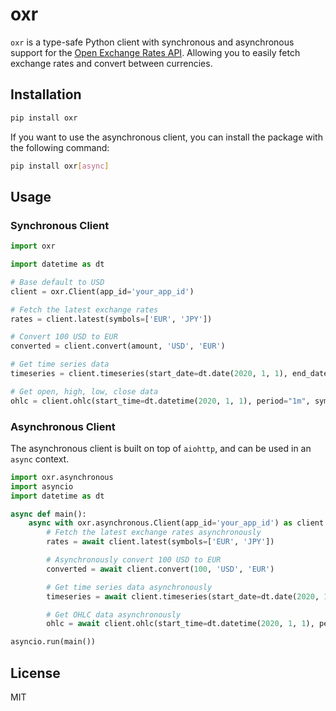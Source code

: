 # oxr

`oxr` is a type-safe Python client with synchronous and asynchronous support for the [Open Exchange Rates API](https://openexchangerates.org/). Allowing you to easily fetch exchange rates and convert between currencies.


## Installation

```bash
pip install oxr
```

If you want to use the asynchronous client, you can install the package with the following command:

```bash
pip install oxr[async]
```

## Usage

### Synchronous Client

```python
import oxr

import datetime as dt

# Base default to USD
client = oxr.Client(app_id='your_app_id')

# Fetch the latest exchange rates
rates = client.latest(symbols=['EUR', 'JPY'])

# Convert 100 USD to EUR
converted = client.convert(amount, 'USD', 'EUR')

# Get time series data
timeseries = client.timeseries(start_date=dt.date(2020, 1, 1), end_date=dt.date(2020, 1, 31), symbols=['EUR', 'JPY'])

# Get open, high, low, close data
ohlc = client.ohlc(start_time=dt.datetime(2020, 1, 1), period="1m", symbols=['EUR', 'JPY'])
```

### Asynchronous Client

The asynchronous client is built on top of `aiohttp`, and can be used in an `async` context.

```python
import oxr.asynchronous
import asyncio
import datetime as dt

async def main():
    async with oxr.asynchronous.Client(app_id='your_app_id') as client:        
        # Fetch the latest exchange rates asynchronously
        rates = await client.latest(symbols=['EUR', 'JPY'])

        # Asynchronously convert 100 USD to EUR
        converted = await client.convert(100, 'USD', 'EUR')

        # Get time series data asynchronously
        timeseries = await client.timeseries(start_date=dt.date(2020, 1, 1), end_date=dt.date(2020, 1, 31), symbols=['EUR', 'JPY'])

        # Get OHLC data asynchronously
        ohlc = await client.ohlc(start_time=dt.datetime(2020, 1, 1), period="1m", symbols=['EUR', 'JPY'])

asyncio.run(main())
```

## License

MIT

